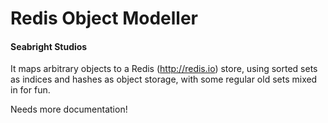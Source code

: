 # Redis Object Modeller
#### Seabright Studios

It maps arbitrary objects to a Redis (http://redis.io) store, using sorted sets as indices and hashes as object storage, with some regular old sets mixed in for fun.

Needs more documentation!
